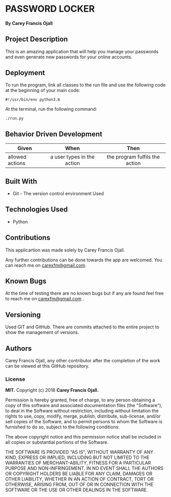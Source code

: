 # PASSWORD LOCKER


#### By **Carey Francis Ojall**

## Project Description

This is an amazing application that will help you manage your passwords and even generate new passwords for your online accounts.

## Deployment

To run the program, link all classes to the run file and use the following code at the beginning of your main code:

```buildoutcfg
#!/usr/bin/env python3.6
```
At the terminal, run the following command:

```buildoutcfg
./run.py
``` 
## Behavior Driven Development
  

  | Given                 | When                       | Then                              |
  | ----------------------|:--------------------------:|:---------------------------------:|
  | allowed actions       | a user types in the action | the program fulfils the action    |
 

## Built With

* Git - The version control environment Used


## Technologies Used

* Python

## Contributions

This applicartion was made solely by Carey Francis Ojall.

Any further contributions can be done towards the app are welcomed. You can reach me on carexfm@gmail.com.

## Known Bugs
At the time of testing there are no known bugs but if any are found feel free to reach me on carexfm@gmail.com .
## Versioning
Used GIT and GitHub. There are commits attached to the entire project to show the management of versions.

## Authors
Carey Francis Ojall, any other contributor after the completion of the work can be viewed at this GitHub repository.

### License
**MIT.**
Copyright (c) 2018 **Carey Francis Ojall.**

Permission is hereby granted, free of charge, to any person obtaining a copy of this software and associated documentation files (the "Software"), to deal in the Software without restriction, including without limitation the rights to use, copy, modify, merge, publish, distribute, sub-license, and/or sell copies of the Software, and to permit persons to whom the Software is furnished to do so, subject to the following conditions:

The above copyright notice and this permission notice shall be included in all copies or substantial portions of the Software.

THE SOFTWARE IS PROVIDED "AS IS", WITHOUT WARRANTY OF ANY KIND, EXPRESS OR IMPLIED, INCLUDING BUT NOT LIMITED TO THE WARRANTIES OF MERCHANT-ABILITY, FITNESS FOR A PARTICULAR PURPOSE AND NON-INFRINGEMENT. IN NO EVENT SHALL THE AUTHORS OR COPYRIGHT HOLDERS BE LIABLE FOR ANY CLAIM, DAMAGES OR OTHER LIABILITY, WHETHER IN AN ACTION OF CONTRACT, TORT OR OTHERWISE, ARISING FROM, OUT OF OR IN CONNECTION WITH THE SOFTWARE OR THE USE OR OTHER DEALINGS IN THE SOFTWARE.
